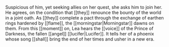 Suspicious of him, yet seeking allies on her quest, she asks him to join her. He agrees, on the condition that [[they]] renounce the bounty of the world in a joint oath. As [[they]] complete a pact through the exchange of earthen rings hardened by [[flame]], the [[morningstar|Morningstar]] dawns on them. From this [[moment]] on, Lea hears the [[voice]] of the Prince of Darkness, the fallen [[angel]] [[lucifer|Lucifer]]. It tells her of a phoenix whose song [[shall]] bring the end of her times and usher in a new era.